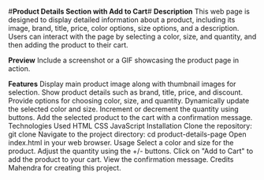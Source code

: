 #**Product Details Section with Add to Cart**#
**Description**
This web page is designed to display detailed information about a product, including its image, brand, title, price, color options, size options, and a description. Users can interact with the page by selecting a color, size, and quantity, and then adding the product to their cart.

**Preview**
Include a screenshot or a GIF showcasing the product page in action.

**Features**
Display main product image along with thumbnail images for selection.
Show product details such as brand, title, price, and discount.
Provide options for choosing color, size, and quantity.
Dynamically update the selected color and size.
Increment or decrement the quantity using buttons.
Add the selected product to the cart with a confirmation message.
Technologies Used
HTML
CSS
JavaScript
Installation
Clone the repository: git clone <repository-url>
Navigate to the project directory: cd product-details-page
Open index.html in your web browser.
Usage
Select a color and size for the product.
Adjust the quantity using the +/- buttons.
Click on "Add to Cart" to add the product to your cart.
View the confirmation message.
Credits
Mahendra for creating this project.
